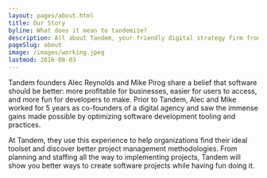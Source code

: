 ```yaml
---
layout: pages/about.html
title: Our Story
byline: What does it mean to tandemize?
description: All about Tandem, your friendly digital strategy firm from San Francisco, and the story of its co-founders Alec Reynolds and Mike Pirog.
pageSlug: about
image: /images/working.jpeg
lastmod: 2016-08-03
---
```

<div class="row">
  <div class="col-md-6">
    <p>
      Tandem founders Alec Reynolds and Mike Pirog share a belief that software should be better: more profitable for businesses, easier for users to access, and more fun for developers to make. Prior to Tandem, Alec and Mike worked for 5 years as co-founders of a digital agency and saw the immense gains made possible by optimizing software development tooling and practices.
    </p>
  </div>
  <div class="col-md-6">
    <p>
      At Tandem, they use this experience to help organizations find their ideal toolset and discover better project management methodologies. From planning and staffing all the way to implementing projects, Tandem will show you better ways to create software projects while having fun doing it.
    </p>
  </div>
</div>
